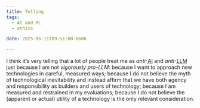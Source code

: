 ```yaml
---
title: Telling
tags:
  - AI and ML
  - ethics

date: 2025-06-11T09:51:00-0600

---
```


I think it’s very telling that a lot of people treat me as *anti*-<abbr title="artificial intelligence">AI</abbr> and *anti*-<abbr title="large language model">LLM</abbr> just because I am not *vigorously pro-<abbr>LLM</abbr>*: because I want to approach new technologies in careful, measured ways; because I do not believe the myth of technological inevitability and instead affirm that we have both agency and responsibility as builders and users of technology; because I am measured and restrained in my evaluations; because I do not believe the (apparent or actual) utility of a technology is the only relevant consideration.